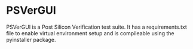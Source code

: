 # PSVerGUI
PSVerGUI is a Post Silicon Verification test suite.
It has a requirements.txt file to enable virtual environment setup and is compileable using the pyinstaller package.
